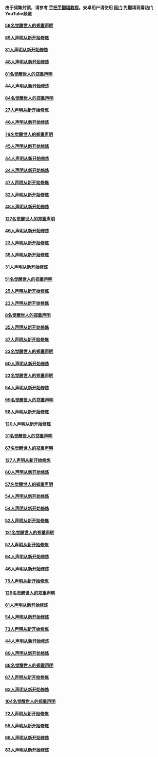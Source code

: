 #### 由于频繁封锁，请参考 [手把手翻墙教程](https://github.com/gfw-breaker/guides/wiki/)，安卓用户请使用 [网门](https://github.com/gfw-breaker/nogfw/blob/master/dl.md?t=03090800) 免翻墙观看热门YouTube频道 

#### [58名觉醒世人的郑重声明](../pages/91/421845.md?t=03090800) 

#### [85人声明从新开始修炼](../pages/91/421769.md?t=03090800) 

#### [31人声明从新开始修炼](../pages/91/421763.md?t=03090800) 

#### [48人声明从新开始修炼](../pages/91/421605.md?t=03090800) 

#### [81名觉醒世人的郑重声明](../pages/91/421656.md?t=03090800) 

#### [44人声明从新开始修炼](../pages/91/421544.md?t=03090800) 

#### [84名觉醒世人的郑重声明](../pages/91/421543.md?t=03090800) 

#### [27人声明从新开始修炼](../pages/91/421465.md?t=03090800) 

#### [46人声明从新开始修炼](../pages/91/421454.md?t=03090800) 

#### [76名觉醒世人的郑重声明](../pages/91/421453.md?t=03090800) 

#### [45人声明从新开始修炼](../pages/91/421452.md?t=03090800) 

#### [44人声明从新开始修炼](../pages/91/421422.md?t=03090800) 

#### [34人声明从新开始修炼](../pages/91/421322.md?t=03090800) 

#### [47人声明从新开始修炼](../pages/91/421264.md?t=03090800) 

#### [32人声明从新开始修炼](../pages/91/421225.md?t=03090800) 

#### [48人声明从新开始修炼](../pages/91/421202.md?t=03090800) 

#### [127名觉醒世人的郑重声明](../pages/91/421224.md?t=03090800) 

#### [46人声明从新开始修炼](../pages/91/421203.md?t=03090800) 

#### [23人声明从新开始修炼](../pages/91/421138.md?t=03090800) 

#### [35人声明从新开始修炼](../pages/91/421122.md?t=03090800) 

#### [31人声明从新开始修炼](../pages/91/421081.md?t=03090800) 

#### [51名觉醒世人的郑重声明](../pages/91/421080.md?t=03090800) 

#### [25人声明从新开始修炼](../pages/91/421020.md?t=03090800) 

#### [23人声明从新开始修炼](../pages/91/420884.md?t=03090800) 

#### [8名觉醒世人的郑重声明](../pages/91/420883.md?t=03090800) 

#### [35人声明从新开始修炼](../pages/91/420809.md?t=03090800) 

#### [37人声明从新开始修炼](../pages/91/420766.md?t=03090800) 

#### [23名觉醒世人的郑重声明](../pages/91/420765.md?t=03090800) 

#### [60人声明从新开始修炼](../pages/91/420727.md?t=03090800) 

#### [22名觉醒世人的郑重声明](../pages/91/420726.md?t=03090800) 

#### [54人声明从新开始修炼](../pages/91/420529.md?t=03090800) 

#### [99名觉醒世人的郑重声明](../pages/91/420528.md?t=03090800) 

#### [58人声明从新开始修炼](../pages/91/420198.md?t=03090800) 

#### [120人声明从新开始修炼](../pages/91/420141.md?t=03090800) 

#### [31名觉醒世人的郑重声明](../pages/91/420197.md?t=03090800) 

#### [67名觉醒世人的郑重声明](../pages/91/420140.md?t=03090800) 

#### [127人声明从新开始修炼](../pages/91/420082.md?t=03090800) 

#### [60人声明从新开始修炼](../pages/91/420081.md?t=03090800) 

#### [57名觉醒世人的郑重声明](../pages/91/420080.md?t=03090800) 

#### [54人声明从新开始修炼](../pages/91/419533.md?t=03090800) 

#### [54人声明从新开始修炼](../pages/91/419532.md?t=03090800) 

#### [52人声明从新开始修炼](../pages/91/419531.md?t=03090800) 

#### [131名觉醒世人的郑重声明](../pages/91/419530.md?t=03090800) 

#### [57人声明从新开始修炼](../pages/91/419430.md?t=03090800) 

#### [64人声明从新开始修炼](../pages/91/419429.md?t=03090800) 

#### [46人声明从新开始修炼](../pages/91/419428.md?t=03090800) 

#### [75人声明从新开始修炼](../pages/91/419427.md?t=03090800) 

#### [129名觉醒世人的郑重声明](../pages/91/419426.md?t=03090800) 

#### [61人声明从新开始修炼](../pages/91/419198.md?t=03090800) 

#### [54人声明从新开始修炼](../pages/91/419197.md?t=03090800) 

#### [73人声明从新开始修炼](../pages/91/419196.md?t=03090800) 

#### [44人声明从新开始修炼](../pages/91/419075.md?t=03090800) 

#### [89人声明从新开始修炼](../pages/91/419074.md?t=03090800) 

#### [88名觉醒世人的郑重声明](../pages/91/419195.md?t=03090800) 

#### [67人声明从新开始修炼](../pages/91/419073.md?t=03090800) 

#### [63人声明从新开始修炼](../pages/91/419072.md?t=03090800) 

#### [104名觉醒世人的郑重声明](../pages/91/419071.md?t=03090800) 

#### [72人声明从新开始修炼](../pages/91/418902.md?t=03090800) 

#### [55人声明从新开始修炼](../pages/91/418901.md?t=03090800) 

#### [68人声明从新开始修炼](../pages/91/418900.md?t=03090800) 

#### [83人声明从新开始修炼](../pages/91/418757.md?t=03090800) 

